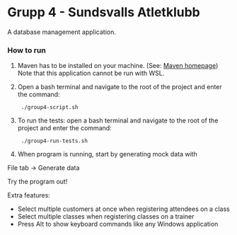 # Grupp 4 - Sundsvalls Atletklubb

A database management application.

### How to run

1. Maven has to be installed on your machine. (See: [Maven homepage](https://maven.apache.org/)) Note that this application cannot be run with WSL.

2. Open a bash terminal and navigate to the root of the project and enter the command:

        ./group4-script.sh

3. To run the tests: open a bash terminal and navigate to the root of the project and enter the command:

        ./group4-run-tests.sh

4. When program is running, start by generating mock data with

File tab -> Generate data 

Try the program out!

Extra features:
- Select multiple customers at once when registering attendees on a class
- Select multiple classes when registering classes on a trainer
- Press Alt to show keyboard commands like any Windows application